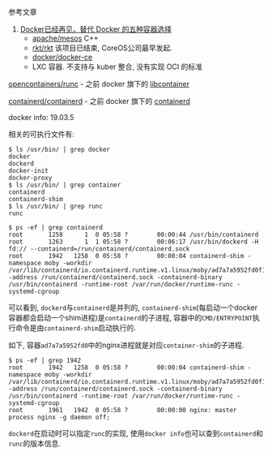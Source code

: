 参考文章

1. [Docker已经再见，替代 Docker 的五种容器选择](https://cloud.tencent.com/developer/article/1422822)
    - [apache/mesos](https://github.com/apache/mesos) C++
    - [rkt/rkt](https://github.com/rkt/rkt) 该项目已结束, CoreOS公司最早发起.
    - [docker/docker-ce](https://github.com/docker/docker-ce)
    - LXC 容器. 不支持与 kuber 整合, 没有实现 OCI 的标准

[opencontainers/runc](https://github.com/opencontainers/runc)
    - 之前 docker 旗下的 [libcontainer](https://github.com/docker-archive/libcontainer)

[containerd/containerd](https://github.com/containerd/containerd)
    - 之前 docker 旗下的 [containerd](https://github.com/docker-archive/containerd)

docker info: 19.03.5

相关的可执行文件有:

```console
$ ls /usr/bin/ | grep docker
docker
dockerd
docker-init
docker-proxy
$ ls /usr/bin/ | grep container
containerd
containerd-shim
$ ls /usr/bin/ | grep runc
runc
```

```
$ ps -ef | grep containerd
root       1258      1  0 05:58 ?        00:00:44 /usr/bin/containerd
root       1263      1  1 05:58 ?        00:06:17 /usr/bin/dockerd -H fd:// --containerd=/run/containerd/containerd.sock
root       1942   1258  0 05:58 ?        00:00:04 containerd-shim -namespace moby -workdir /var/lib/containerd/io.containerd.runtime.v1.linux/moby/ad7a7a5952fd0f1b6637d49cdb673d73b73b65d750f21a734b133d8e07e25b98 -address /run/containerd/containerd.sock -containerd-binary /usr/bin/containerd -runtime-root /var/run/docker/runtime-runc -systemd-cgroup
```

可以看到, `dockerd`与`containerd`是并列的, `containerd-shim`(每启动一个docker容器都会启动一个shim进程)是`containerd`的子进程, 容器中的`CMD/ENTRYPOINT`执行命令是由`containerd-shim`启动执行的. 

如下, 容器`ad7a7a5952fd0`中的nginx进程就是对应`container-shim`的子进程.

```
$ ps -ef | grep 1942
root       1942   1258  0 05:58 ?        00:00:04 containerd-shim -namespace moby -workdir /var/lib/containerd/io.containerd.runtime.v1.linux/moby/ad7a7a5952fd0f1b6637d49cdb673d73b73b65d750f21a734b133d8e07e25b98 -address /run/containerd/containerd.sock -containerd-binary /usr/bin/containerd -runtime-root /var/run/docker/runtime-runc -systemd-cgroup
root       1961   1942  0 05:58 ?        00:00:00 nginx: master process nginx -g daemon off;
```

`dockerd`在启动时可以指定`runc`的实现, 使用`docker info`也可以查到`containerd`和`runc`的版本信息.
